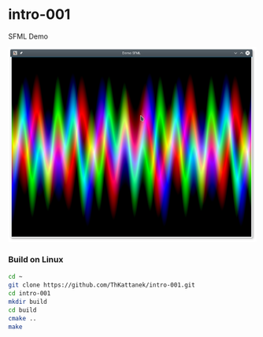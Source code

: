 # intro-001
SFML Demo

![Screenshot](screenshot.png)

### Build on Linux
```bash
cd ~
git clone https://github.com/ThKattanek/intro-001.git
cd intro-001
mkdir build
cd build
cmake ..
make
```
